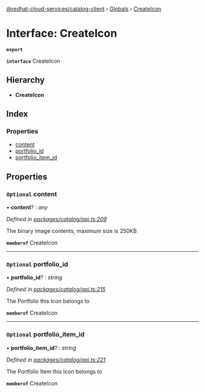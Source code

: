 [@redhat-cloud-services/catalog-client](../README.md) › [Globals](../globals.md) › [CreateIcon](createicon.md)

# Interface: CreateIcon

**`export`** 

**`interface`** CreateIcon

## Hierarchy

* **CreateIcon**

## Index

### Properties

* [content](createicon.md#optional-content)
* [portfolio_id](createicon.md#optional-portfolio_id)
* [portfolio_item_id](createicon.md#optional-portfolio_item_id)

## Properties

### `Optional` content

• **content**? : *any*

*Defined in [packages/catalog/api.ts:209](https://github.com/fhlavac/javascript-clients/blob/master/packages/catalog/api.ts#L209)*

The binary image contents, maximum size is 250KB

**`memberof`** CreateIcon

___

### `Optional` portfolio_id

• **portfolio_id**? : *string*

*Defined in [packages/catalog/api.ts:215](https://github.com/fhlavac/javascript-clients/blob/master/packages/catalog/api.ts#L215)*

The Portfolio this Icon belongs to

**`memberof`** CreateIcon

___

### `Optional` portfolio_item_id

• **portfolio_item_id**? : *string*

*Defined in [packages/catalog/api.ts:221](https://github.com/fhlavac/javascript-clients/blob/master/packages/catalog/api.ts#L221)*

The Portfolio Item this Icon belongs to

**`memberof`** CreateIcon
